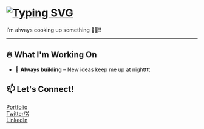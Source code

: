 # [![Typing SVG](https://readme-typing-svg.demolab.com?font=Fira+Code&size=34&duration=4000&pause=1000&color=F7AC13&background=A7711200&width=435&lines=guy+who+always+learning+new+things;guy+who+believes+creativity+is+code+%2B+vision;guy+who+turns+%E2%80%9Cwhat+if%E2%80%9D+into+%E2%80%9Cwhy+not%E2%80%9D;guy+who+asks+too+many+questions%2C+then+builds+answers)](https://git.io/typing-svg)
 



I’m always cooking up something 🧑‍🍳!!


---

## 🔥 What I'm Working On  

- 🎯 **Always building** – New ideas keep me up at nightttt


## 📫 Let's Connect!  
[Portfolio](https://madeshthevar.com)  
[Twitter/X](https://twitter.com/MadeshThevar3)  
[LinkedIn](https://linkedin.com/in/madesh3)  


